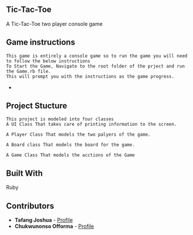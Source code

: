 ## Tic-Tac-Toe
A Tic-Tac-Toe two player console game

## Game instructions
    This game is entirely a console game so to run the game you will need to follow the below instructions
    To Start the Game, Navigate to the root folder of the prject and run the Game.rb file.
    This will prompt you with the instructions as the game progress.
-
## Project Stucture 
    This project is modeled into four classes
    A UI Class That takes care of printing information to the screen.

    A Player Class That models the two palyers of the game.

    A Board class That models the board for the game.

    A Game Class That models the acctions of the Game 

## Built With

Ruby

## Contributors

* **Tafang Joshua**  - [Profile](https://github.com/tafodinho)
* **Chukwunonso Offorma** - [Profile](https://github.com/offorma)

